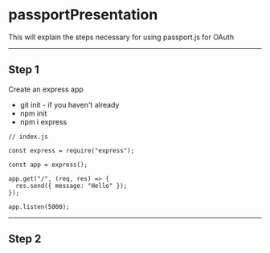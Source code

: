 # passportPresentation

This will explain the steps necessary for using passport.js for OAuth

---

## Step 1

Create an express app

- git init - if you haven't already
- npm init
- npm i express

```
// index.js

const express = require("express");

const app = express();

app.get("/", (req, res) => {
  res.send({ message: "Hello" });
});

app.listen(5000);
```

---

## Step 2
